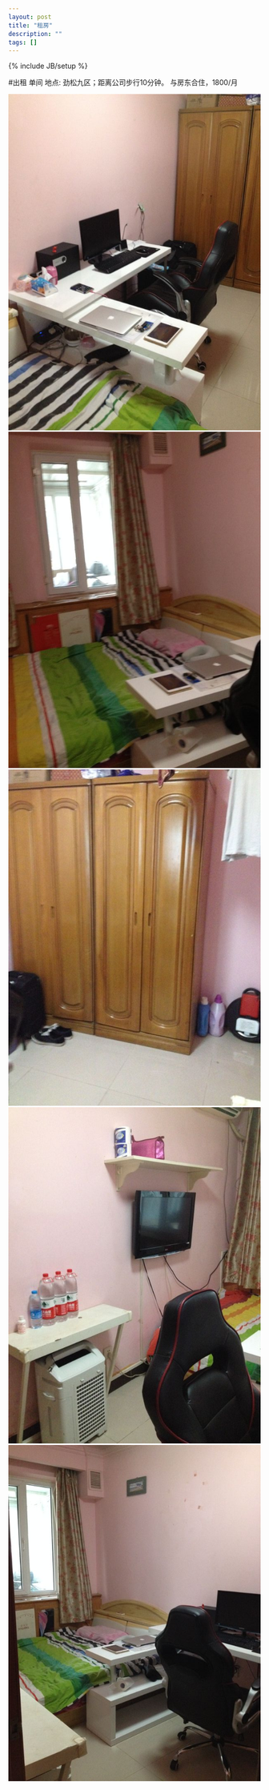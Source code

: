 ```yaml
---
layout: post
title: "租房"
description: ""
tags: []
---
```

{% include JB/setup %}

#出租 单间
地点: 劲松九区；距离公司步行10分钟。
与房东合住，1800/月

![AA](imgs/A1.png)
![AA](imgs/A2.png)
![AA](imgs/A3.png)
![AA](imgs/A4.png)
![AA](imgs/A6.png)

